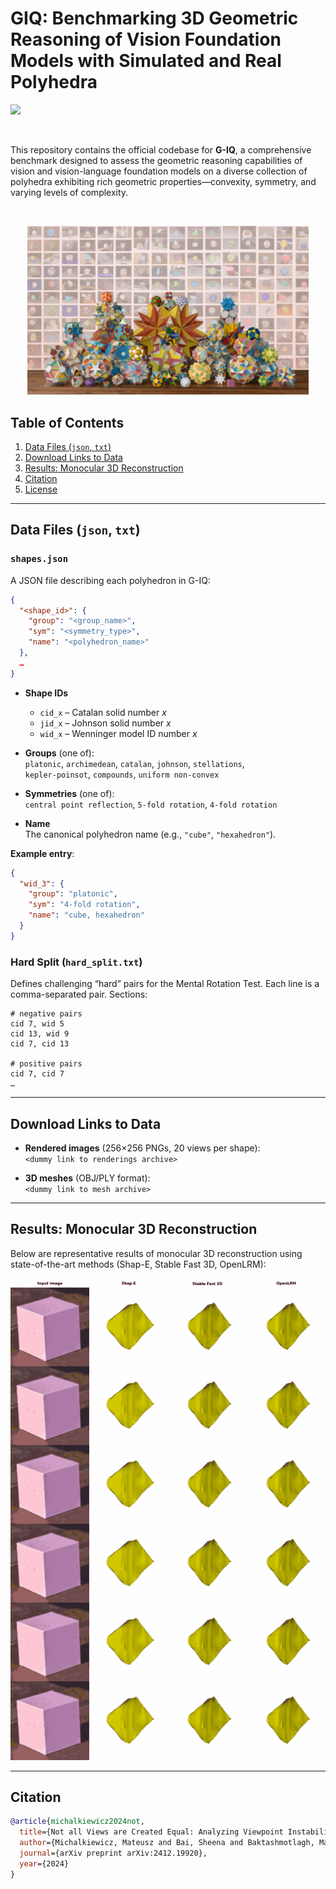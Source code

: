 # GIQ:  Benchmarking 3D Geometric Reasoning of Vision Foundation Models with Simulated and Real Polyhedra

<a href="https://arxiv.org/pdf/2412.19920"><img src="https://img.shields.io/badge/Arxiv-2408.00653-B31B1B.svg"></a>


<br>

This repository contains the official codebase for **G-IQ**, a comprehensive benchmark designed to assess the geometric reasoning capabilities of vision and vision-language foundation models on a diverse collection of polyhedra exhibiting rich geometric properties—convexity, symmetry, and varying levels of complexity.

<br>
<p align="center">
    <img width="450" src="demo_files/sample_2.png"/>
</p>


## Table of Contents

1. [Data Files (`json`, `txt`)](#data-files-json-txt)
2. [Download Links to Data](#download-links-to-data)
3. [Results: Monocular 3D Reconstruction](#results-monocular-3d-reconstruction)
4. [Citation](#citation)
5. [License](#license)

---

## Data Files (`json`, `txt`)

### `shapes.json`

A JSON file describing each polyhedron in G-IQ:

```json
{
  "<shape_id>": {
    "group": "<group_name>",
    "sym": "<symmetry_type>",
    "name": "<polyhedron_name>"
  },
  …
}
```

- **Shape IDs**  
  - `cid_x` – Catalan solid number *x*  
  - `jid_x` – Johnson solid number *x*  
  - `wid_x` – Wenninger model ID number *x*  

- **Groups** (one of):  
  `platonic`, `archimedean`, `catalan`, `johnson`, `stellations`,  
  `kepler-poinsot`, `compounds`, `uniform non-convex`

- **Symmetries** (one of):  
  `central point reflection`, `5-fold rotation`, `4-fold rotation`

- **Name**  
  The canonical polyhedron name (e.g., `"cube"`, `"hexahedron"`).

**Example entry**:

```json
{
  "wid_3": {
    "group": "platonic",
    "sym": "4-fold rotation",
    "name": "cube, hexahedron"
  }
}
```

### Hard Split (`hard_split.txt`)

Defines challenging “hard” pairs for the Mental Rotation Test. Each line is a comma-separated pair. Sections:

```
# negative pairs
cid 7, wid 5
cid 13, wid 9
cid 7, cid 13

# positive pairs
cid 7, cid 7
…
```

---

## Download Links to Data

- **Rendered images** (256×256 PNGs, 20 views per shape):  
  `<dummy link to renderings archive>`

- **3D meshes** (OBJ/PLY format):  
  `<dummy link to mesh archive>`

---

## Results: Monocular 3D Reconstruction

Below are representative results of monocular 3D reconstruction using state-of-the-art methods (Shap-E, Stable Fast 3D, OpenLRM):

<p align="center">
  <img width="600" src="demo_files/m3dr.gif" alt="Monocular 3D Reconstruction Results"/>
  <!-- Replace with actual GIF showcasing reconstruction results -->
</p>

---



## Citation
```BibTeX
@article{michalkiewicz2024not,
  title={Not all Views are Created Equal: Analyzing Viewpoint Instabilities in Vision Foundation Models},
  author={Michalkiewicz, Mateusz and Bai, Sheena and Baktashmotlagh, Mahsa and Jampani, Varun and Balakrishnan, Guha},
  journal={arXiv preprint arXiv:2412.19920},
  year={2024}
}
```
